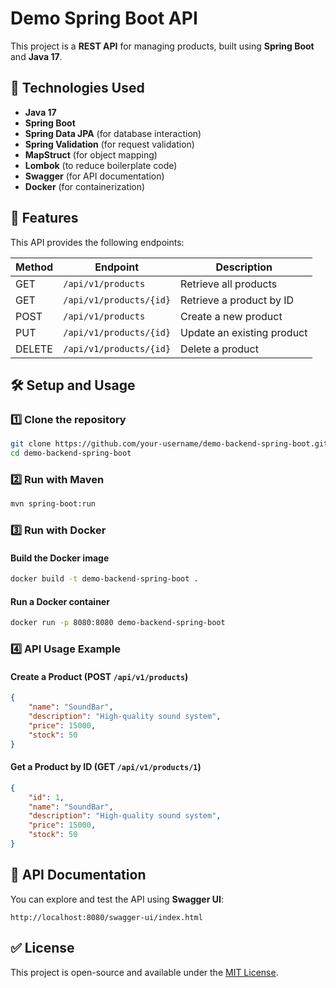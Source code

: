 # Demo Spring Boot API

This project is a **REST API** for managing products, built using **Spring Boot** and **Java 17**.

## 🚀 Technologies Used

- **Java 17**
- **Spring Boot**
- **Spring Data JPA** (for database interaction)
- **Spring Validation** (for request validation)
- **MapStruct** (for object mapping)
- **Lombok** (to reduce boilerplate code)
- **Swagger** (for API documentation)
- **Docker** (for containerization)

## 📌 Features

This API provides the following endpoints:

| Method | Endpoint                     | Description                  |
|--------|------------------------------|------------------------------|
| GET    | `/api/v1/products`           | Retrieve all products        |
| GET    | `/api/v1/products/{id}`      | Retrieve a product by ID     |
| POST   | `/api/v1/products`           | Create a new product        |
| PUT    | `/api/v1/products/{id}`      | Update an existing product  |
| DELETE | `/api/v1/products/{id}`      | Delete a product            |

## 🛠️ Setup and Usage

### 1️⃣ Clone the repository
```bash
git clone https://github.com/your-username/demo-backend-spring-boot.git
cd demo-backend-spring-boot
```

### 2️⃣ Run with Maven
```bash
mvn spring-boot:run
```

### 3️⃣ Run with Docker

#### Build the Docker image
```bash
docker build -t demo-backend-spring-boot .
```

#### Run a Docker container
```bash
docker run -p 8080:8080 demo-backend-spring-boot
```

### 4️⃣ API Usage Example
#### Create a Product (POST `/api/v1/products`)
```json
{
    "name": "SoundBar",
    "description": "High-quality sound system",
    "price": 15000,
    "stock": 50
}
```

#### Get a Product by ID (GET `/api/v1/products/1`)
```json
{
    "id": 1,
    "name": "SoundBar",
    "description": "High-quality sound system",
    "price": 15000,
    "stock": 50
}
```

## 📄 API Documentation
You can explore and test the API using **Swagger UI**:
```
http://localhost:8080/swagger-ui/index.html
```

## ✅ License
This project is open-source and available under the [MIT License](LICENSE).